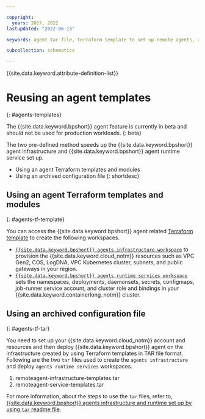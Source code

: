 ```yaml
---

copyright:
  years: 2017, 2022
lastupdated: "2022-06-13"

keywords: agent tar file, terraform template to set up remote agents, agent terraform templates

subcollection: schematics

---
```


{{site.data.keyword.attribute-definition-list}}

# Reusing an agent templates
{: #agents-templates}

The {{site.data.keyword.bpshort}} agent feature is currently in beta and should not be used for production workloads.
{: beta}

The two pre-defined method speeds up the {{site.data.keyword.bpshort}} agent infrastructure and {{site.data.keyword.bpshort}} agent runtime service set up. 
- Using an agent Terraform templates and modules
- Using an archived configuration file
{: shortdesc}

## Using an agent Terraform templates and modules
{: #agents-tf-template}

You can access the {{site.data.keyword.bpshort}} agent related [Terraform template](https://github.ibm.com/schematics-solution/schematics-remote-agents/tree/master/templates) to create the following workspaces. 

- [`{{site.data.keyword.bpshort}} agents infrastructure workspace`](https://github.ibm.com/schematics-solution/schematics-remote-agents/tree/master/templates/infrastructure) to provision the {{site.data.keyword.cloud_notm}} resources such as VPC Gen2, COS, LogDNA, VPC Kubernetes cluster, subnets, and public gateways in your region.
- [`{{site.data.keyword.bpshort}} agents runtime services workspace`](https://github.ibm.com/schematics-solution/schematics-remote-agents/tree/master/templates/service) sets the namespaces, deployments, daemonsets, secrets, configmaps, job-runner service account, and cluster role and bindings in your {{site.data.keyword.containerlong_notm}} cluster.

## Using an archived configuration file
{: #agents-tf-tar}

You need to set up your {{site.data.keyword.cloud_notm}} account and resources and then deploy {{site.data.keyword.bpshort}} agent on the infrastructure created by using Terraform templates in TAR file format. Following are the two `tar` files used to create the `agents infrastructure` and deploy `agents runtime services` workspaces.
1. remoteagent-infrastructure-templates.tar
2. remoteagent-service-templates.tar

For more information, about the steps to use the `tar` files, refer to, [{{site.data.keyword.bpshort}} agents infrastructure and runtime set up by using `tar` readme file](https://github.ibm.com/schematics-solution/schematics-remote-agents/blob/master/docs/04-remoteagent-workspaces-using-tar-templates.md).

